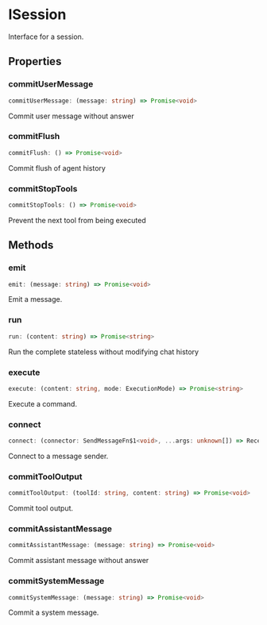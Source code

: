 # ISession

Interface for a session.

## Properties

### commitUserMessage

```ts
commitUserMessage: (message: string) => Promise<void>
```

Commit user message without answer

### commitFlush

```ts
commitFlush: () => Promise<void>
```

Commit flush of agent history

### commitStopTools

```ts
commitStopTools: () => Promise<void>
```

Prevent the next tool from being executed

## Methods

### emit

```ts
emit: (message: string) => Promise<void>
```

Emit a message.

### run

```ts
run: (content: string) => Promise<string>
```

Run the complete stateless without modifying chat history

### execute

```ts
execute: (content: string, mode: ExecutionMode) => Promise<string>
```

Execute a command.

### connect

```ts
connect: (connector: SendMessageFn$1<void>, ...args: unknown[]) => ReceiveMessageFn<string>
```

Connect to a message sender.

### commitToolOutput

```ts
commitToolOutput: (toolId: string, content: string) => Promise<void>
```

Commit tool output.

### commitAssistantMessage

```ts
commitAssistantMessage: (message: string) => Promise<void>
```

Commit assistant message without answer

### commitSystemMessage

```ts
commitSystemMessage: (message: string) => Promise<void>
```

Commit a system message.
